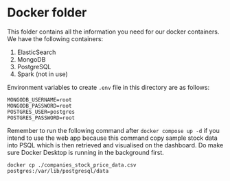 # Docker folder

This folder contains all the information you need for our docker containers.
We have the following containers:

1) ElasticSearch
2) MongoDB
3) PostgreSQL
4) Spark (not in use)

Environment variables to create `.env` file in this directory are as follows:

```text
MONGODB_USERNAME=root
MONGODB_PASSWORD=root
POSTGRES_USER=postgres
POSTGRES_PASSWORD=root
```

Remember to run the following command after `docker compose up -d` if you intend to use the web app because this command copy sample stock data into PSQL which is then retrieved and visualised on the dashboard. Do make sure Docker Desktop is running in the background first.

```shell
docker cp ./companies_stock_price_data.csv postgres:/var/lib/postgresql/data
```
